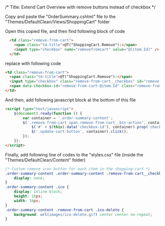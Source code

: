/*
Title: Extend Cart Overview with remove buttons instead of checkbox
*/


Copy and paste the "OrderSummary.cshtml" file to the "Themes/DefaultClean/Views/ShoppingCart" folder

Open this copied file, and then find following block of code

```html
  <td class="remove-from-cart">
    <span class="td-title">@T("ShoppingCart.Remove"):</span>
    <input type="checkbox" name="removefromcart" value="@(item.Id)" />
  </td>
```

replace with following code

```html
<td class="remove-from-cart">
  <span class="td-title">@T("ShoppingCart.Remove"):</span>
  <input type="checkbox" class="remove-from-cart__checkbox" id="remove-from-cart-@item.Id" name="removefromcart" value="@(item.Id)" />
  <span data-checkbox-id="remove-from-cart-@item.Id" class="remove-from-cart__btn-action ico ico-delete"></span>
</td>
```

And then, add following javascript block at the bottom of this file

```html
<script type="text/javascript">
    $(document).ready(function () {
        var container = '.order-summary-content';
        $('.remove-from-cart span.remove-from-cart__btn-action', container).on('click', function () {
            $('#' + $(this).data('checkbox-id'), container).prop('checked', true);
            $('.update-cart-button', container).click();
        });
    });
</script>
```

Finally, add following line of codes to the "styles.css" file (inside the "Themes/DefaultClean/Content" folder)

```css
/* Custom remove icon button for each item in the shopping-cart */
.order-summary-content .order-summary-content .remove-from-cart__checkbox {
    display: none;
}
.order-summary-content .ico {
    display: inline-block;
    height: 16px;
    width: 16px;
}
.order-summary-content .remove-from-cart .ico-delete {
    background: url(images/ico-delete.gif) center center no-repeat;
}
```
